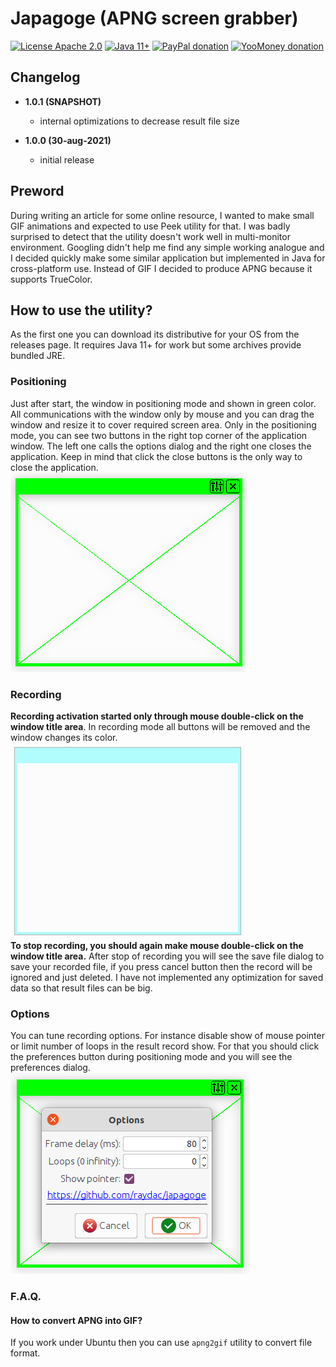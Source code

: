 # Japagoge (APNG screen grabber)

[![License Apache 2.0](https://img.shields.io/badge/license-Apache%20License%202.0-green.svg)](http://www.apache.org/licenses/LICENSE-2.0)
[![Java 11+](https://img.shields.io/badge/java-11%2b-green.svg)](https://bell-sw.com/pages/downloads/#/java-11-lts)
[![PayPal donation](https://img.shields.io/badge/donation-PayPal-cyan.svg)](https://www.paypal.com/cgi-bin/webscr?cmd=_s-xclick&hosted_button_id=AHWJHJFBAWGL2)
[![YooMoney donation](https://img.shields.io/badge/donation-Yoo.money-blue.svg)](https://yoomoney.ru/to/41001158080699)

## Changelog

- __1.0.1 (SNAPSHOT)__
    - internal optimizations to decrease result file size


- __1.0.0 (30-aug-2021)__
    - initial release

## Preword

During writing an article for some online resource, I wanted to make small GIF animations and expected to use Peek
utility for that. I was badly surprised to detect that the utility doesn't work well in multi-monitor environment.
Googling didn't help me find any simple working analogue and I decided quickly make some similar application but
implemented in Java for cross-platform use. Instead of GIF I decided to produce APNG because it supports TrueColor.

## How to use the utility?

As the first one you can download its distributive for your OS from the releases page. It requires Java 11+ for work but
some archives provide bundled JRE.

### Positioning

Just after start, the window in positioning mode and shown in green color. All communications with the window only by
mouse and you can drag the window and resize it to cover required screen area. Only in the positioning mode, you can see
two buttons in the right top corner of the application window. The left one calls the options dialog and the right one
closes the application. Keep in mind that click the close buttons is the only way to close the application.      
![Positioning state](assets/screens/state_positioning.png)

### Recording

__Recording activation started only through mouse double-click on the window title area__. In recording mode all buttons
will be removed and the window changes its color.   
![Positioning state](assets/screens/state_recording.png)   
__To stop recording, you should again make mouse double-click on the window title area.__ After stop of recording you
will see the save file dialog to save your recorded file, if you press cancel button then the record will be ignored and
just deleted. I have not implemented any optimization for saved data so that result files can be big.

### Options

You can tune recording options. For instance disable show of mouse pointer or limit number of loops in the result record
show. For that you should click the preferences button during positioning mode and you will see the preferences
dialog.   
![Positioning state](assets/screens/state_preferences.png)

### F.A.Q.

#### How to convert APNG into GIF?

If you work under Ubuntu then you can use `apng2gif` utility to convert file format.